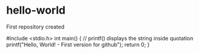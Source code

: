 # hello-world
First repository created

#include <stdio.h>
int main() {
   // printf() displays the string inside quotation
   printf("Hello, World! - First version for github");
   return 0;
}
